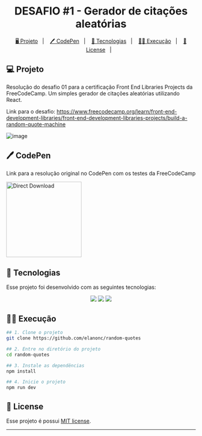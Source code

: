 <h1 align="center">
  DESAFIO #1 - Gerador de citações aleatórias
</h1>

<p align="center">
  <a href="#-projeto">🖥️ Projeto</a>&nbsp;&nbsp;&nbsp;|&nbsp;&nbsp;&nbsp;
  <a href="#-tecnologias">🖊 CodePen</a>&nbsp;&nbsp;&nbsp;|&nbsp;&nbsp;&nbsp;
  <a href="#-tecnologias">🚀 Tecnologias</a>&nbsp;&nbsp;&nbsp;|&nbsp;&nbsp;&nbsp;
  <a href="#-execução">👨‍💻 Execução</a>&nbsp;&nbsp;&nbsp;|&nbsp;&nbsp;&nbsp;
  <a href="#-license">📝 License</a>&nbsp;&nbsp;&nbsp;|&nbsp;&nbsp;&nbsp;
</p>

## 💻 Projeto

Resolução do desafio 01 para a certificação Front End Libraries Projects da FreeCodeCamp.
Um simples gerador de citações aleatórias utilizando React. 

Link para o desafio: https://www.freecodecamp.org/learn/front-end-development-libraries/front-end-development-libraries-projects/build-a-random-quote-machine

![image](https://drive.google.com/uc?export=view&id=1RQWLEGGeZrhHFqbW1gQUfQb-fp5t8p1q)

## 🖊 CodePen

<p align="center">
    <p>Link para a resolução original no CodePen com os testes da FreeCodeCamp</p>
    <a href="https://codepen.io/elanonc-the-bashful/pen/XWBgPbB?editors=0010">
      <img alt="Direct Download" src="https://img.shields.io/badge/Codepen-000000?style=for-the-badge&logo=codepen&logoColor=white" width="200px" />
    </a>
</p>

## 🚀 Tecnologias

Esse projeto foi desenvolvido com as seguintes tecnologias:

<p align="center">
    <img src="https://img.shields.io/badge/JavaScript-F7DF1E?style=for-the-badge&logo=javascript&logoColor=black">
    <img src="https://img.shields.io/badge/react-%2320232a.svg?style=for-the-badge&logo=react&logoColor=%2361DAFB">
    <img src="https://img.shields.io/badge/styled--components-DB7093?style=for-the-badge&logo=styled-components&logoColor=white">
</p>

## 👨‍💻 Execução

```bash
## 1. Clone o projeto
git clone https://github.com/elanonc/random-quotes

## 2. Entre no diretório do projeto
cd random-quotes

## 3. Instale as dependências
npm install

## 4. Inicie o projeto
npm run dev
```

## 📝 License

Esse projeto é possui [MIT license](./LICENSE).

---
